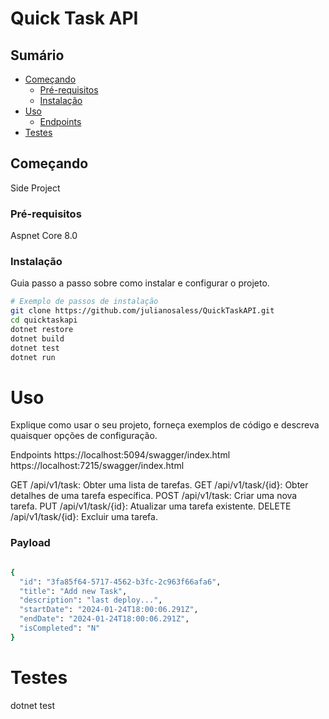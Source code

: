 # Quick Task API



## Sumário

- [Começando](#começando)
  - [Pré-requisitos](#pré-requisitos)
  - [Instalação](#instalação)
- [Uso](#uso)
  - [Endpoints](#endpoints)
- [Testes](#testes)


## Começando

Side Project 

### Pré-requisitos

Aspnet Core 8.0

### Instalação

Guia passo a passo sobre como instalar e configurar o projeto.

```bash
# Exemplo de passos de instalação
git clone https://github.com/julianosaless/QuickTaskAPI.git
cd quicktaskapi
dotnet restore
dotnet build
dotnet test
dotnet run
```

# Uso
Explique como usar o seu projeto, forneça exemplos de código e descreva quaisquer opções de configuração.

Endpoints
https://localhost:5094/swagger/index.html
https://localhost:7215/swagger/index.html

GET /api/v1/task: Obter uma lista de tarefas.
GET /api/v1/task/{id}: Obter detalhes de uma tarefa específica.
POST /api/v1/task: Criar uma nova tarefa.
PUT /api/v1/task/{id}: Atualizar uma tarefa existente.
DELETE /api/v1/task/{id}: Excluir uma tarefa.


### Payload
```bash

{
  "id": "3fa85f64-5717-4562-b3fc-2c963f66afa6",
  "title": "Add new Task",
  "description": "last deploy...",
  "startDate": "2024-01-24T18:00:06.291Z",
  "endDate": "2024-01-24T18:00:06.291Z",
  "isCompleted": "N"
}
```

# Testes
dotnet test
